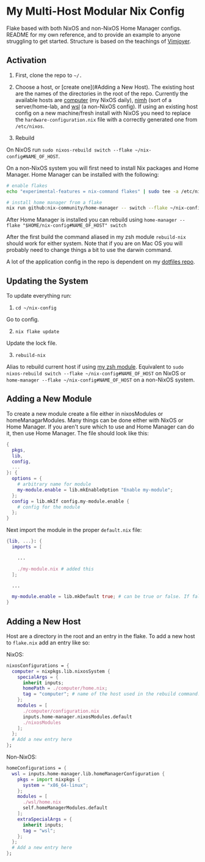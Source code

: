 # My Multi-Host Modular Nix Config
Flake based with both NixOS and non-NixOS Home Manager configs. README for my own reference, and to provide an example to anyone struggling to get started. Structure is based on the teachings of [Vimjoyer](https://www.youtube.com/@vimjoyer). 
## Activation

1. First, clone the repo to `~/.`

2. Choose a host, or [create one](#Adding a New Host). The existing host are the names of the directories in the root of the repo. Currently the available hosts are [computer](./computer) (my NixOS daily), [nimh](./nimh) (sort of a server/home-lab, and [wsl](./wsl) (a non-NixOS config). If using an existing host config on a new machine/fresh install with NixOS you need to replace the `hardware-configuration.nix` file with a correctly generated one from `/etc/nixos`.

3. Rebuild

On NixOS run `sudo nixos-rebuild switch --flake ~/nix-config#NAME_OF_HOST`.

On a non-NixOS system you will first need to install Nix packages and Home Manager. Home Manager can be installed with the following:

```bash
# enable flakes
echo "experimental-features = nix-command flakes" | sudo tee -a /etc/nix/nix.conf >/dev/null

# install home manager from a flake
nix run github:nix-community/home-manager -- switch --flake ~/nix-config#wsl
```

After Home Manager is installed you can rebuild using `home-manager --flake "$HOME/nix-config#NAME_OF_HOST" switch`

After the first build the command aliased in my zsh module `rebuild-nix` should work for either system. Note that if you are on Mac OS you will probably need to change things a bit to use the darwin command.

A lot of the application config in the repo is dependent on my [dotfiles repo](https://github.com/eliahreeves/.dotfiles/tree/main).

## Updating the System

To update everything run: 

 1. `cd ~/nix-config`

 Go to config.

 2. `nix flake update` 

 Update the lock file.

 3. `rebuild-nix`

 Alias to rebuild current host if using [my zsh module](./homeManagerModules/zsh.nix). Equivalent to `sudo nixos-rebuild switch --flake ~/nix-config#NAME_OF_HOST` on NixOS or `home-manager --flake ~/nix-config#NAME_OF_HOST` on a non-NixOS system.

## Adding a New Module
To create a new module create a file either in nixosModules or homeManagarModules. Many things can be done either with NixOS or Home Manager. If you aren't sure which to use and Home Manager can do it, then use Home Manager. The file should look like this:
```nix
{
  pkgs,
  lib,
  config,
  ...
}: {
  options = {
    # arbitrary name for module
    my-module.enable = lib.mkEnableOption "Enable my-module";
  };
  config = lib.mkIf config.my-module.enable {
    # config for the module
  };
}
```
Next import the module in the proper `default.nix` file:
```nix
{lib, ...}: {
  imports = [

    ...

    ./my-module.nix # added this
  ];

  ...

  my-module.enable = lib.mkDefault true; # can be true or false. If false you need to enable it in `home.nix` or `configuration.nix`.
}
```

## Adding a New Host
Host are a directory in the root and an entry in the flake. To add a new host to `flake.nix` add an entry like so:

NixOS:
```nix
nixosConfigurations = {
  computer = nixpkgs.lib.nixosSystem {
    specialArgs = {
      inherit inputs;
      homePath = ./computer/home.nix;
      tag = "computer"; # name of the host used in the rebuild command. Not nessesarily the same as hostname.
    };
    modules = [
      ./computer/configuration.nix
      inputs.home-manager.nixosModules.default
      ./nixosModules
    ];
  };
  # Add a new entry here
};
```

Non-NixOS:

```nix
homeConfigurations = {
  wsl = inputs.home-manager.lib.homeManagerConfiguration {
    pkgs = import nixpkgs {
      system = "x86_64-linux";
    };
    modules = [
      ./wsl/home.nix
      self.homeManagerModules.default
    ];
    extraSpecialArgs = {
      inherit inputs;
      tag = "wsl";
    };
  };
  # Add a new entry here
};
```

